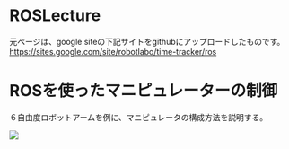 # ROSLecture
元ページは、google siteの下記サイトをgithubにアップロードしたものです。
https://sites.google.com/site/robotlabo/time-tracker/ros

# ROSを使ったマニピュレーターの制御
６自由度ロボットアームを例に、マニピュレータの構成方法を説明する。

<img src ="https://41417c4a-a-62cb3a1a-s-sites.googlegroups.com/site/robotlabo/time-tracker/ros/ros-manipulator/%E3%82%B9%E3%83%A9%E3%82%A4%E3%83%88%E3%82%991.jpg?attachauth=ANoY7cojRQ56-4_rSUK-UCtWPLiSDPjIUu4INzzZgjFTSUCthAtkWJB4kXF4grOaS7BArtIcPx5ag2cQdVXG8IZiNvdwGiBvA8TsTHr6sUbUH_ysRL_duS7u5JSQTUqirrPo-i6Rmejy2cIZlQojGbKqxCMLQaNbFiAhf5_k1hhoyPp8bAKHT4znw3ULB-LF9ndJkLGc63ULJqz4va1p1FAuZrYTS5rAmoC449coriVu-GGDYMJ94MMQbdMPklpIlGPYznv-FC26WAX52QfL3klQxcMe6_qEcxI21f_qA5kTi61iofF-5oirNOTnHv1V_54Va6hjLo8Y&attredirects=0">